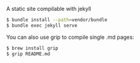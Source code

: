 A static site compilable with jekyll

```bash
$ bundle install --path=vendor/bundle
$ bundle exec jekyll serve
```

You can also use grip to compile single .md pages:

```bash
$ brew install grip
$ grip README.md
```

